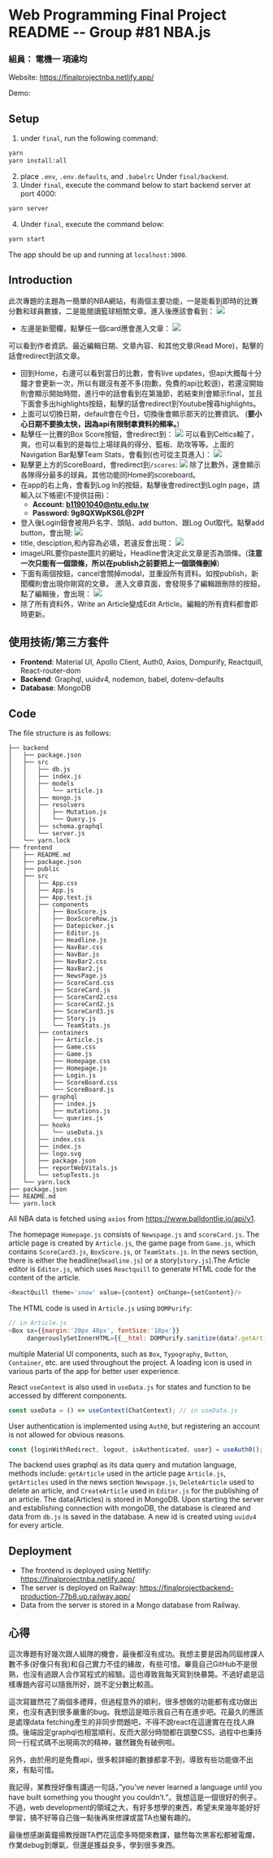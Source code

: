# Web Programming Final Project README -- Group #81  NBA.js
### 組員： 電機一  項達均
Website: https://finalprojectnba.netlify.app/

Demo:
## Setup
1. under `final`, run the following command:
```bash
yarn
yarn install:all
```
2. place `.env`, `.env.defaults`, and `.babelrc` Under `final/backend`.
3. Under `final`, execute the command below to start backend server at port 4000:
```bash
yarn server
```
4. Under `final`, execute the command below:
```bash
yarn start
```
The app should be up and running at `localhost:3000`.
## Introduction
此次專題的主題為一簡單的NBA網站，有兩個主要功能，一是能看到即時的比賽分數和球員數據，二是能閱讀籃球相關文章。進入後應該會看到：
![](https://i.imgur.com/75Y3yUz.jpg)
* 左邊是新聞欄，點擊任一個card應會進入文章：
![](https://i.imgur.com/xJcWFcI.jpg)

可以看到作者資訊、最近編輯日期、文章內容、和其他文章(Read More)，點擊的話會redirect到該文章。
* 回到Home，右邊可以看到當日的比數，會有live updates，但api大概每十分鐘才會更新一次，所以有跟沒有差不多(抱歉，免費的api比較遜)，若還沒開始則會顯示開始時間，進行中的話會看到在第幾節，若結束則會顯示final，並且下面會多出highlights按鈕，點擊的話會redirect到Youtube搜尋highlights。
* 上面可以切換日期，default會在今日，切換後會顯示那天的比賽資訊。
(**要小心日期不要換太快，因為api有限制拿資料的頻率。**)
* 點擊任一比賽的Box Score按鈕，會redirect到：
![](https://i.imgur.com/aFcTn6h.png)
可以看到Celtics輸了，爽。也可以看到的是每位上場球員的得分、籃板、助攻等等。上面的Navigation Bar點擊Team Stats，會看到(也可從主頁進入)：
![](https://i.imgur.com/tBtVvPQ.png)
* 點擊更上方的ScoreBoard，會redirect到`/scores`:
![](https://i.imgur.com/wmnYxHy.png)
除了比數外，還會顯示各隊得分最多的球員。其他功能同Home的scoreboard。
* 在app的右上角，會看到Log In的按鈕，點擊後會redirect到LogIn page，請輸入以下帳密(不提供註冊)：
    *  **Account: b11901040@ntu.edu.tw**
    *  **Password: 9g8QXWpKS6L@2Pf**
* 登入後Login鈕會被用戶名字、頭貼、add button、跟Log Out取代。點擊add button，會出現:
  ![](https://i.imgur.com/xmzYArJ.png)
* title, desciption,和內容為必填，若違反會出現：
![](https://i.imgur.com/Njwex6G.png)
* imageURL要你paste圖片的網址，Headline會決定此文章是否為頭條。(**注意一次只能有一個頭條，所以在publish之前要把上一個頭條刪掉**)
* 下面有兩個按鈕，cancel會關掉modal，並重設所有資料。如按publish，新聞欄則會出現你剛寫的文章。
進入文章頁面，會發現多了編輯跟刪除的按鈕，點了編輯後，會出現：
![](https://i.imgur.com/qHaEXIW.png)
* 除了所有資料外，Write an Article變成Edit Article。編輯的所有資料都會即時更新。
## 使用技術/第三方套件
* **Frontend**: Material UI, Apollo Client, Auth0, Axios, Dompurify, Reactquill, React-router-dom
* **Backend**: Graphql, uuidv4, nodemon, babel, dotenv-defaults
* **Database**: MongoDB
## Code
The file structure is as follows:
```
├── backend
│   ├── package.json
│   ├── src
│   │   ├── db.js
│   │   ├── index.js
│   │   ├── models
│   │   │   └── article.js
│   │   ├── mongo.js
│   │   ├── resolvers
│   │   │   ├── Mutation.js
│   │   │   └── Query.js
│   │   ├── schema.graphql
│   │   └── server.js
│   └── yarn.lock
├── frontend
│   ├── README.md
│   ├── package.json
│   ├── public
│   ├── src
│   │   ├── App.css
│   │   ├── App.js
│   │   ├── App.test.js
│   │   ├── components
│   │   │   ├── BoxScore.js
│   │   │   ├── BoxScoreRow.js
│   │   │   ├── Datepicker.js
│   │   │   ├── Editor.js
│   │   │   ├── Headline.js
│   │   │   ├── NavBar.css
│   │   │   ├── NavBar.js
│   │   │   ├── NavBar2.css
│   │   │   ├── NavBar2.js
│   │   │   ├── NewsPage.js
│   │   │   ├── ScoreCard.css
│   │   │   ├── ScoreCard.js
│   │   │   ├── ScoreCard2.css
│   │   │   ├── ScoreCard2.js
│   │   │   ├── ScoreCard3.js
│   │   │   ├── Story.js
│   │   │   └── TeamStats.js
│   │   ├── containers
│   │   │   ├── Article.js
│   │   │   ├── Game.css
│   │   │   ├── Game.js
│   │   │   ├── Homepage.css
│   │   │   ├── Homepage.js
│   │   │   ├── Login.js
│   │   │   ├── ScoreBoard.css
│   │   │   └── ScoreBoard.js
│   │   ├── graphql
│   │   │   ├── index.js
│   │   │   ├── mutations.js
│   │   │   └── queries.js
│   │   ├── hooks
│   │   │   └── useData.js
│   │   ├── index.css
│   │   ├── index.js
│   │   ├── logo.svg
│   │   ├── package.json
│   │   ├── reportWebVitals.js
│   │   └── setupTests.js
│   └── yarn.lock
├── package.json
├── README.md
└── yarn.lock
```
All NBA data is fetched using `axios` from https://www.balldontlie.io/api/v1.

The homepage `Homepage.js` consists of `Newspage.js` and `scoreCard.js`. The article page is created by `Article.js`,
the game page from `Game.js`, which contains `ScoreCard3.js`, `BoxScore.js`, or `TeamStats.js`. In the news section, there is either the 
headline(`headline.js`) or a story(`story.js`).The Article editor is `Editor.js`, which uses `Reactquill` to generate HTML code for the content
of the article. 
```javascript
<ReactQuill theme='snow' value={content} onChange={setContent}/>
```
The HTML code is used in `Article.js` using `DOMPurify`:
``` javascript
// in Article.js
<Box sx={{margin:'20px 40px', fontSize:'18px'}} 
     dangerouslySetInnerHTML={{__html: DOMPurify.sanitize(data?.getArticle.content),}}></Box>
```
multiple Material UI components, such as `Box`, `Typography`, `Button`, `Container`, etc. are used throughout the project. A loading icon is used in various parts of the app 
for better user experience.

React `useContext` is also used in `useData.js` for states and function to be accessed by different components.
```javascript
const useData = () => useContext(ChatContext); // in useData.js
```
User authentication is implemented using `Auth0`, but registering an account is not allowed for obvious reasons.
```javascript
const {loginWithRedirect, logout, isAuthenticated, user} = useAuth0();
```

The backend uses graphql as its data query and mutation language, methods include: `getArticle` used in the article page `Article.js`, `getArticles` used in the news section
`Newspage.js`, `DeleteArticle` used to delete an article, and `CreateArticle` used in `Editor.js` for the publishing of an article. The data(Articles) is stored in MongoDB. 
Upon starting the server and establishing connection with mongoDB, the database is cleared and data from `db.js` is saved in the database. A new id is created using `uuidv4` for every article.
## Deployment
* The frontend is deployed using Netlify: https://finalprojectnba.netlify.app/
* The server is deployed on Railway: https://finalprojectbackend-production-77b8.up.railway.app/
* Data from the server is stored in a Mongo database from Railway.


## 心得
這次專題有好幾次跟人組隊的機會，最後都沒有成功。我想主要是因為同屆修課人數不多(好像只有我)和自己實力不佳的緣故，有些可惜。畢竟自己GitHub不是很熟，也沒有過跟人合作寫程式的經驗。這也導致我每天寫到快暴斃。不過好處是這樣專題內容可以隨我所好，說不定分數比較高。

這次寫雖然花了兩個多禮拜，但過程意外的順利，很多想做的功能都有成功做出來，也沒有遇到很多嚴重的bug。我想這是暗示我自己有在進步吧。花最久的應該是處理data fetching產生的非同步問題吧，不得不說react在這邊實在在找人麻煩。後端設定graphql也相當順利，反而大部分時間都在調整CSS。過程中也秉持同一行程式碼不出現兩次的精神，雖然難免有破例啦。

另外，由於用的是免費api，很多較詳細的數據都拿不到，導致有些功能做不出來，有點可惜。

我記得，某教授好像有講過一句話，”you’ve never learned a language until you have built something you thought you couldn’t.”。我想這是一個很好的例子。不過，web development的領域之大，有好多想學的東西，希望未來幾年能好好學習，搞不好等自己強一點後再來修課或當TA也蠻有趣的。

最後想感謝黃鐘揚教授跟TA們花這麼多時間來教課，雖然每次黑客松都被電爛，作業debug到爆氣，但還是獲益良多，學到很多東西。
